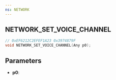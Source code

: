 ```yaml
---
ns: NETWORK
---
```

## NETWORK_SET_VOICE_CHANNEL

```c
// 0xEF6212C2EFEF1A23 0x3974879F
void NETWORK_SET_VOICE_CHANNEL(Any p0);
```


## Parameters
* **p0**: 

